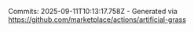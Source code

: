 Commits: 2025-09-11T10:13:17.758Z - Generated via https://github.com/marketplace/actions/artificial-grass
<br>
